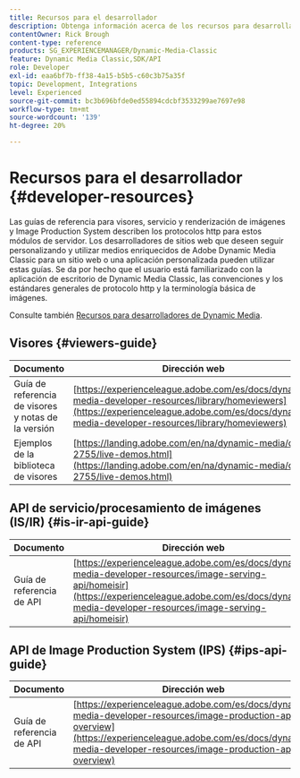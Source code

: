 ```yaml
---
title: Recursos para el desarrollador
description: Obtenga información acerca de los recursos para desarrolladores disponibles para Dynamic Media.
contentOwner: Rick Brough
content-type: reference
products: SG_EXPERIENCEMANAGER/Dynamic-Media-Classic
feature: Dynamic Media Classic,SDK/API
role: Developer
exl-id: eaa6bf7b-ff38-4a15-b5b5-c60c3b75a35f
topic: Development, Integrations
level: Experienced
source-git-commit: bc3b696bfde0ed55894cdcbf3533299ae7697e98
workflow-type: tm+mt
source-wordcount: '139'
ht-degree: 20%

---
```


# Recursos para el desarrollador {#developer-resources}

Las guías de referencia para visores, servicio y renderización de imágenes y Image Production System describen los protocolos http para estos módulos de servidor. Los desarrolladores de sitios web que deseen seguir personalizando y utilizar medios enriquecidos de Adobe Dynamic Media Classic para un sitio web o una aplicación personalizada pueden utilizar estas guías. Se da por hecho que el usuario está familiarizado con la aplicación de escritorio de Dynamic Media Classic, las convenciones y los estándares generales de protocolo http y la terminología básica de imágenes.

Consulte también [Recursos para desarrolladores de Dynamic Media](https://experienceleague.adobe.com/es/docs/dynamic-media-developer-resources).

## Visores {#viewers-guide}

| Documento | Dirección web |
| --- | --- |
| Guía de referencia de visores y notas de la versión | [https://experienceleague.adobe.com/es/docs/dynamic-media-developer-resources/library/homeviewers](https://experienceleague.adobe.com/es/docs/dynamic-media-developer-resources/library/homeviewers) |
| Ejemplos de la biblioteca de visores | [https://landing.adobe.com/en/na/dynamic-media/ctir-2755/live-demos.html](https://landing.adobe.com/en/na/dynamic-media/ctir-2755/live-demos.html) |

## API de servicio/procesamiento de imágenes (IS/IR) {#is-ir-api-guide}

| Documento | Dirección web |
| --- | --- |
| Guía de referencia de API | [https://experienceleague.adobe.com/es/docs/dynamic-media-developer-resources/image-serving-api/homeisir](https://experienceleague.adobe.com/es/docs/dynamic-media-developer-resources/image-serving-api/homeisir) |

## API de Image Production System (IPS) {#ips-api-guide}

| Documento | Dirección web |
| --- | --- |
| Guía de referencia de API | [https://experienceleague.adobe.com/es/docs/dynamic-media-developer-resources/image-production-api/c-overview](https://experienceleague.adobe.com/es/docs/dynamic-media-developer-resources/image-production-api/c-overview) |

<!-- ## Image Authoring {#ia}

| Document| Web address |
| --- | --- |
| User Guide | Contact Adobe Dynamic Media Classic technical support for this documentation. |
| Release Notes | Contact Adobe Dynamic Media Classic technical support for this documentation. |

## Dynamic Media Classic API {#dmc-api}

| Document | Web address |
| --- | --- |
| API Reference Guide | Contact Adobe Dynamic Media Classic technical support for documentation. |
 -->










<!-- 

**Web-to-Print**

|Document|Web address|
|--- |--- |
|Reference Guide|[https://www.adobe.com/go/learn_s7_webtoprint_en](https://www.adobe.com/go/learn_s7_webtoprint_en)| 

-->

